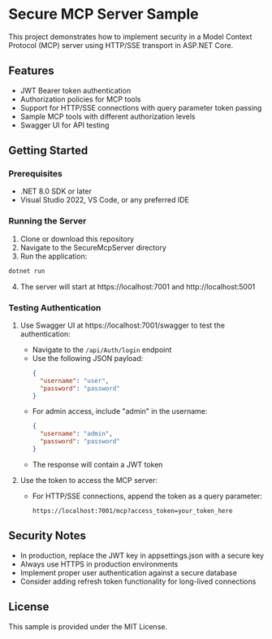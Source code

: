 # Secure MCP Server Sample

This project demonstrates how to implement security in a Model Context Protocol (MCP) server using HTTP/SSE transport in ASP.NET Core.

## Features

- JWT Bearer token authentication
- Authorization policies for MCP tools
- Support for HTTP/SSE connections with query parameter token passing
- Sample MCP tools with different authorization levels
- Swagger UI for API testing

## Getting Started

### Prerequisites

- .NET 8.0 SDK or later
- Visual Studio 2022, VS Code, or any preferred IDE

### Running the Server

1. Clone or download this repository
2. Navigate to the SecureMcpServer directory
3. Run the application:

```bash
dotnet run
```

4. The server will start at https://localhost:7001 and http://localhost:5001

### Testing Authentication

1. Use Swagger UI at https://localhost:7001/swagger to test the authentication:
   - Navigate to the `/api/Auth/login` endpoint
   - Use the following JSON payload:
     ```json
     {
       "username": "user",
       "password": "password"
     }
     ```
   - For admin access, include "admin" in the username:
     ```json
     {
       "username": "admin",
       "password": "password"
     }
     ```
   - The response will contain a JWT token

2. Use the token to access the MCP server:
   - For HTTP/SSE connections, append the token as a query parameter:
     ```
     https://localhost:7001/mcp?access_token=your_token_here
     ```

## Security Notes

- In production, replace the JWT key in appsettings.json with a secure key
- Always use HTTPS in production environments
- Implement proper user authentication against a secure database
- Consider adding refresh token functionality for long-lived connections

## License

This sample is provided under the MIT License.
